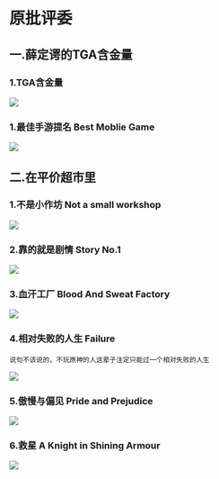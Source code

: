 # 原批评委


## 一.薛定谔的TGA含金量

### 1.TGA含金量

![](https://github.com/DreamingCats/GenshitJokes/raw/main/genshitjokes/原批评委/薛定谔的TGA含金量/TGA含金量.jpg)

### 1.最佳手游提名    Best Moblie Game

![](https://github.com/DreamingCats/GenshitJokes/raw/main/genshitjokes/原批评委/薛定谔的TGA含金量/最佳手游提名.jpg)

## 二.在平价超市里

### 1.不是小作坊 Not a small workshop

![](https://github.com/DreamingCats/GenshitJokes/raw/main/genshitjokes/原批评委/不是小作坊.jpg)

### 2.靠的就是剧情   Story No.1

![](https://github.com/DreamingCats/GenshitJokes/raw/main/genshitjokes/原批评委/靠的就是剧情.jpg)

### 3.血汗工厂   Blood And Sweat Factory

![](https://github.com/DreamingCats/GenshitJokes/raw/main/genshitjokes/原批评委/血汗工厂.jpg)

### 4.相对失败的人生   Failure

```
说句不该说的，不玩原神的人这辈子注定只能过一个相对失败的人生
```

![](https://github.com/DreamingCats/GenshitJokes/raw/main/genshitjokes/原批评委/相对失败的人生.jpg)

### 5.傲慢与偏见  Pride and Prejudice

![](https://github.com/DreamingCats/GenshitJokes/raw/main/genshitjokes/原批评委/傲慢与偏见.jpg)

### 6.救星   A Knight in Shining Armour

![](https://github.com/DreamingCats/GenshitJokes/raw/main/genshitjokes/原批评委/救星.jpg)

